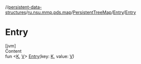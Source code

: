//[persistent-data-structures](../../../index.md)/[ru.nsu.mmp.pds.map](../../index.md)/[PersistentTreeMap](../index.md)/[Entry](index.md)/[Entry](-entry.md)



# Entry  
[jvm]  
Content  
fun <[K](index.md), [V](index.md)> [Entry](-entry.md)(key: [K](index.md), value: [V](index.md))  



